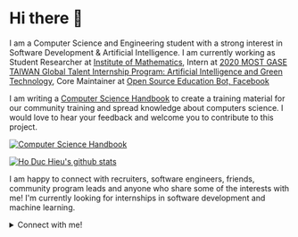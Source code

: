 # Hi there 👋

I am a Computer Science and Engineering student with a strong interest in Software Development & Artificial Intelligence. I am currently working as Student Researcher at [Institute of Mathematics](http://math.ac.vn/), Intern at [2020 MOST GASE TAIWAN Global Talent Internship Program: Artificial Intelligence and Green Technology](https://gasesummer.most.ntu.edu.tw/supervisors#Artificial), Core Maintainer at [Open Source Education Bot, Facebook]()

I am writing a [Computer Science Handbook](https://github.com/hoduchieu01/Computer-Science-Handbook) to create a training material for our community training and spread knowledge about computers science. I would love to hear your feedback and welcome you to contribute to this project.

[![Computer Science Handbook](https://github-readme-stats.vercel.app/api/pin/?username=hoduchieu01&theme=tokyonight&repo=Computer-Science-Handbook)](https://github.com/hoduchieu01/Computer-Science-Handbook)

[![Ho Duc Hieu's github stats](https://github-readme-stats.vercel.app/api?username=hoduchieu01&show_icons=true&count_private=true&theme=tokyonight)](https://github.com/hoduchieu01)

I am happy to connect with recruiters, software engineers, friends, community program leads and anyone who share some of the interests with me! I'm currently looking for internships in software development and machine learning.

<details>
  <summary>
  Connect with me!
  </summary>
<br />

- [My email: hoduchieu01@gmail.com](mailto:hoduchieu01@gmail.com)
- [Facebook](https://github.github.com/training-kit/)
- [Github](https://github.com/bpesquet/thejsway)
- [My website](https://www.hoduchieu.tech) 
- [YouTube](https://www.youtube.com/channel/UCb0AEkWItboHlbLqsRS9ERA)
- [LinkedIn](https://www.linkedin.com/in/hoduchieu01/)
- For detailed information about me, please view [my CV](https://www.hoduchieu.tech/CV_HODUCHIEU.pdf)

</details>

